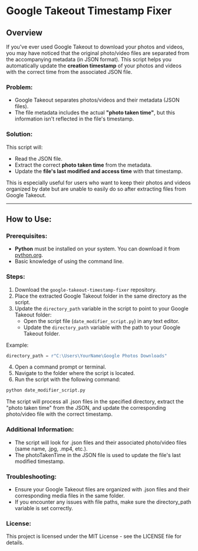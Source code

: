 # Google Takeout Timestamp Fixer

## Overview

If you've ever used Google Takeout to download your photos and videos, you may have noticed that the original photo/video files are separated from the accompanying metadata (in JSON format). This script helps you automatically update the **creation timestamp** of your photos and videos with the correct time from the associated JSON file.

### Problem:

- Google Takeout separates photos/videos and their metadata (JSON files).
- The file metadata includes the actual **"photo taken time"**, but this information isn't reflected in the file's timestamp.

### Solution:

This script will:

- Read the JSON file.
- Extract the correct **photo taken time** from the metadata.
- Update the **file's last modified and access time** with that timestamp.

This is especially useful for users who want to keep their photos and videos organized by date but are unable to easily do so after extracting files from Google Takeout.

---

## How to Use:

### Prerequisites:

- **Python** must be installed on your system. You can download it from [python.org](https://www.python.org/downloads/).
- Basic knowledge of using the command line.

### Steps:

1. Download the `google-takeout-timestamp-fixer` repository.
2. Place the extracted Google Takeout folder in the same directory as the script.
3. Update the `directory_path` variable in the script to point to your Google Takeout folder:
   - Open the script file (`date_modifier_script.py`) in any text editor.
   - Update the `directory_path` variable with the path to your Google Takeout folder.

Example:

```python
directory_path = r"C:\Users\YourName\Google Photos Downloads"
```

4. Open a command prompt or terminal.
5. Navigate to the folder where the script is located.
6. Run the script with the following command:

```python
python date_modifier_script.py
```

The script will process all .json files in the specified directory, extract the "photo taken time" from the JSON, and update the corresponding photo/video file with the correct timestamp.

### Additional Information:

- The script will look for .json files and their associated photo/video files (same name, .jpg, .mp4, etc.).
- The photoTakenTime in the JSON file is used to update the file's last modified timestamp.

### Troubleshooting:

- Ensure your Google Takeout files are organized with .json files and their corresponding media files in the same folder.
- If you encounter any issues with file paths, make sure the directory_path variable is set correctly.

### License:

This project is licensed under the MIT License - see the LICENSE file for details.
